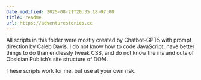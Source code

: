 ```yaml
---
date_modified: 2025-08-21T20:35:18-07:00
title: readme
url: https://adventurestories.cc
---
```


All scripts in this folder were mostly created by Chatbot-GPT5 with prompt direction by Caleb Davis. I do not know how to code JavaScript, have better things to do than endlessly tweak CSS, and do not know the ins and outs of Obsidian Publish’s site structure of DOM.

These scripts work for me, but use at your own risk.
